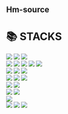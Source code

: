 ## Hm-source
  <div align=left>
    <h1>📚 STACKS</h1></div>

<div align=left> 
  <img src="https://img.shields.io/badge/java-007396?style=for-the-badge&logo=java&logoColor=white"> 
<!--   <img src="https://img.shields.io/badge/c++-00599C?style=for-the-badge&logo=c%2B%2B&logoColor=white"> -->
  <img src="https://img.shields.io/badge/javascript-F7DF1E?style=for-the-badge&logo=javascript&logoColor=black"> 
  <img src="https://img.shields.io/badge/python-3776AB?style=for-the-badge&logo=python&logoColor=white">
  
  <br>
  
  <img src="https://img.shields.io/badge/html5-E34F26?style=for-the-badge&logo=html5&logoColor=white"> 
  <img src="https://img.shields.io/badge/css-1572B6?style=for-the-badge&logo=css3&logoColor=white"> 
<!--   <img src="https://img.shields.io/badge/fontawesome-339AF0?style=for-the-badge&logo=fontawesome&logoColor=white"> -->
  <img src="https://img.shields.io/badge/Tailwind%20CSS-38B2AC?style=for-the-badge&logo=tailwind-css&logoColor=white">
  <img src="https://img.shields.io/badge/Styled%20components-DB7093?style=for-the-badge&logo=styled-components&logoColor=white">
  <img src="https://img.shields.io/badge/bootstrap-7952B3?style=for-the-badge&logo=bootstrap&logoColor=white">
<!--   <img src="https://img.shields.io/badge/jquery-0769AD?style=for-the-badge&logo=jquery&logoColor=white"> -->
  <br>
  
 <!--  <img src="https://img.shields.io/badge/oracle-F80000?style=for-the-badge&logo=oracle&logoColor=white">  -->
  <img src="https://img.shields.io/badge/mysql-4479A1?style=for-the-badge&logo=mysql&logoColor=white"> 
  <img src="https://img.shields.io/badge/mariaDB-003545?style=for-the-badge&logo=mariaDB&logoColor=white"> 
  <img src="https://img.shields.io/badge/mongoDB-47A248?style=for-the-badge&logo=MongoDB&logoColor=white">
 <!--  <img src="https://img.shields.io/badge/firebase-FFCA28?style=for-the-badge&logo=firebase&logoColor=white"> -->
  <br>
  
  <img src="https://img.shields.io/badge/react-61DAFB?style=for-the-badge&logo=react&logoColor=black"> 
  <img src="https://img.shields.io/badge/vue.js-4FC08D?style=for-the-badge&logo=vue.js&logoColor=white"> 
  <img src="https://img.shields.io/badge/Nuxt%203-00C58E?style=for-the-badge&logo=nuxt.js&logoColor=white">
  <br>
<!--   <img src="https://img.shields.io/badge/React%20Query-00BFFF?style=for-the-badge&logo=react&logoColor=white"> -->
  <img src="https://img.shields.io/badge/Vuex-34495E?style=for-the-badge&logo=vuex&logoColor=white">
  <img src="https://img.shields.io/badge/Pinia-48BB78?style=for-the-badge&logo=vue.js&logoColor=white">
 
  <br>
  
  <img src="https://img.shields.io/badge/spring-6DB33F?style=for-the-badge&logo=spring&logoColor=white"> 
<!--   <img src="https://img.shields.io/badge/express-000000?style=for-the-badge&logo=express&logoColor=white"> -->
  <img src="https://img.shields.io/badge/node.js-339933?style=for-the-badge&logo=Node.js&logoColor=white">
<!--   <img src="https://img.shields.io/badge/django-092E20?style=for-the-badge&logo=django&logoColor=white"> -->
<!--   <img src="https://img.shields.io/badge/flask-000000?style=for-the-badge&logo=flask&logoColor=white"> -->
   <!--<img src="https://img.shields.io/badge/flutter-02569B?style=for-the-badge&logo=flutter&logoColor=white"> -->
  

  <br>

   <!--<img src="https://img.shields.io/badge/linux-FCC624?style=for-the-badge&logo=linux&logoColor=black">  -->
  <img src="https://img.shields.io/badge/amazonaws-232F3E?style=for-the-badge&logo=amazonaws&logoColor=white">
   <!--<img src="https://img.shields.io/badge/apache tomcat-F8DC75?style=for-the-badge&logo=apachetomcat&logoColor=white">-->
  <br>
  
  <img src="https://img.shields.io/badge/github-181717?style=for-the-badge&logo=github&logoColor=white">
  <img src="https://img.shields.io/badge/GitLab-FCA121?style=for-the-badge&logo=gitlab&logoColor=white">
  <img src="https://img.shields.io/badge/git-F05032?style=for-the-badge&logo=git&logoColor=white">
  
  <br>
</div>
<br>
<br>
<!--   <div align=left>
	 <h2>HITS</h2>
    
  [![Hits](https://hits.seeyoufarm.com/api/count/incr/badge.svg?url=https%3A%2F%2Fgithub.com%2Fzzsza)](https://hits.seeyoufarm.com) 
	
  </div> -->
<!--  [![Hm-source's github stats](https://github-readme-stats.vercel.app/api?username=Hm-source)](https://github.com/Hm-source/github-readme-stats) -->
